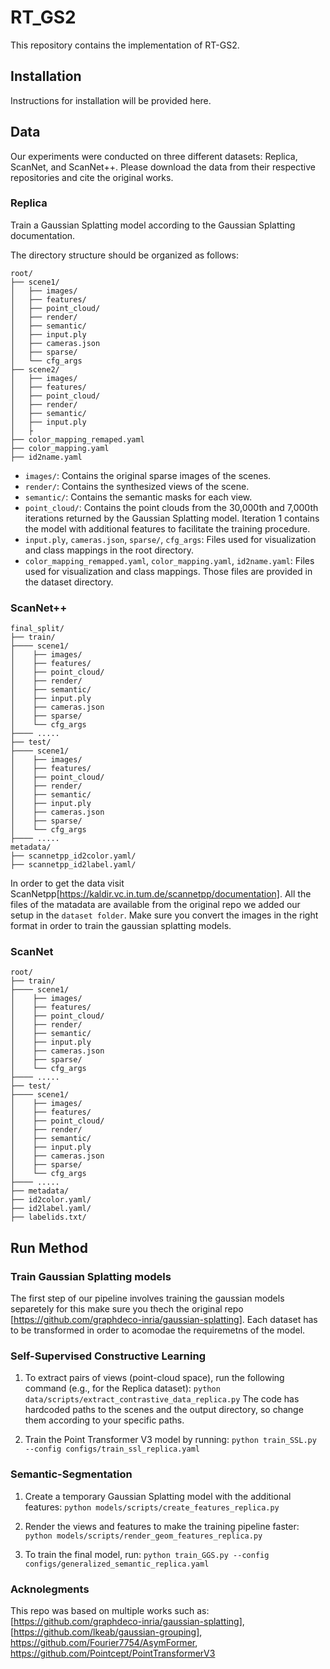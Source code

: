 # RT_GS2

This repository contains the implementation of RT-GS2.

## Installation

Instructions for installation will be provided here.

## Data

Our experiments were conducted on three different datasets: Replica, ScanNet, and ScanNet++. Please download the data from their respective repositories and cite the original works.

### Replica

Train a Gaussian Splatting model according to the Gaussian Splatting documentation.

The directory structure should be organized as follows:
```
root/
├── scene1/
│   ├── images/
│   ├── features/
│   ├── point_cloud/
│   ├── render/
│   ├── semantic/
│   ├── input.ply
│   ├── cameras.json
│   ├── sparse/
│   └── cfg_args  
├── scene2/
│   ├── images/
│   ├── features/
│   ├── point_cloud/
│   ├── render/
│   ├── semantic/
│   ├── input.ply
│   ├
├── color_mapping_remaped.yaml
├── color_mapping.yaml
├── id2name.yaml
```

- `images/`: Contains the original sparse images of the scenes.
- `render/`: Contains the synthesized views of the scene.
- `semantic/`: Contains the semantic masks for each view.
- `point_cloud/`: Contains the point clouds from the 30,000th and 7,000th iterations returned by the Gaussian Splatting model. Iteration 1 contains the model with additional features to facilitate the training procedure.
- `input.ply`, `cameras.json`, `sparse/`, `cfg_args`: Files used for visualization and class mappings in the root directory.
- `color_mapping_remapped.yaml`, `color_mapping.yaml`, `id2name.yaml`: Files used for visualization and class mappings. Those files are provided in the dataset directory.
### ScanNet++
```
final_split/
├── train/
├──── scene1/
│    ├── images/
│    ├── features/
│    ├── point_cloud/
│    ├── render/
│    ├── semantic/
│    ├── input.ply
│    ├── cameras.json
│    ├── sparse/
│    └── cfg_args
├──── .....
├── test/
├──── scene1/
│    ├── images/
│    ├── features/
│    ├── point_cloud/
│    ├── render/
│    ├── semantic/
│    ├── input.ply
│    ├── cameras.json
│    ├── sparse/
│    └── cfg_args
├──── .....
metadata/
├── scannetpp_id2color.yaml/
├── scannetpp_id2label.yaml/
```
In order to get the data visit ScanNetpp[https://kaldir.vc.in.tum.de/scannetpp/documentation]. All the files of the matadata are available from the original repo we added our setup in the ```dataset folder```. Make sure you convert the images in the right format in order to train the gaussian splatting models. 

### ScanNet
```
root/
├── train/
├──── scene1/
│    ├── images/
│    ├── features/
│    ├── point_cloud/
│    ├── render/
│    ├── semantic/
│    ├── input.ply
│    ├── cameras.json
│    ├── sparse/
│    └── cfg_args
├──── .....
├── test/
├──── scene1/
│    ├── images/
│    ├── features/
│    ├── point_cloud/
│    ├── render/
│    ├── semantic/
│    ├── input.ply
│    ├── cameras.json
│    ├── sparse/
│    └── cfg_args
├──── .....
├── metadata/
├── id2color.yaml/
├── id2label.yaml/
├── labelids.txt/
```

## Run Method

### Train Gaussian Splatting models

The first step of our pipeline involves training the gaussian models separetely for this make sure you thech the original repo [https://github.com/graphdeco-inria/gaussian-splatting]. Each dataset has to be transformed in order to acomodae the requiremetns of the model. 

### Self-Supervised Constructive Learning

1. To extract pairs of views (point-cloud space), run the following command (e.g., for the Replica dataset): 
   `python data/scripts/extract_contrastive_data_replica.py`
   The code has hardcoded paths to the scenes and the output directory, so change them according to your specific paths.

2. Train the Point Transformer V3 model by running:
   `python train_SSL.py --config configs/train_ssl_replica.yaml`

### Semantic-Segmentation

1. Create a temporary Gaussian Splatting model with the additional features:
   `python models/scripts/create_features_replica.py`

2. Render the views and features to make the training pipeline faster:
   `python models/scripts/render_geom_features_replica.py`

3. To train the final model, run:
   `python train_GGS.py --config configs/generalized_semantic_replica.yaml`

### Acknolegments

This repo was based on multiple works such as: [https://github.com/graphdeco-inria/gaussian-splatting], [https://github.com/lkeab/gaussian-grouping], https://github.com/Fourier7754/AsymFormer, https://github.com/Pointcept/PointTransformerV3
